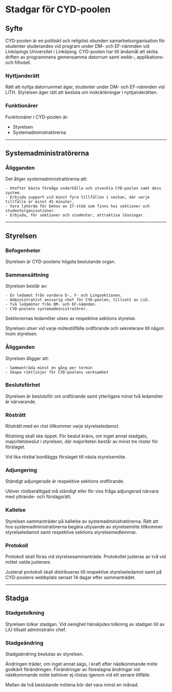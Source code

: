 # Stadgar för CYD-poolen

## Syfte

CYD-poolen är en politiskt och religiöst obunden samarbetsorganisation för studenter studerandes vid program under DM- och EF-nämnden vid Linköpings Universitet i Linköping.
CYD-poolen har till ändamål att sköta driften av programmens gemensamma datorrum samt webb-, applikations- och filhotell.

### Nyttjanderätt

Rätt att nyttja datorrummet äger, studenter under DM- och EF-nämnden vid LiTH.
Styrelsen äger rätt att besluta om inskränkningar i nyttjanderätten.

### Funktionärer

Funktionärer i CYD-poolen är:

*	Styrelsen
*	Systemadministratörerna

---------

## Systemadministratörerna

### Åligganden

Det åliger systemadministratörerna att: 
	
	- Utefter bästa förmåga underhålla och utveckla CYD-poolen samt dess system.
	- Erbjuda support vid minst fyra tillfällen i veckan, där varje tillfälle är minst 45 minuter.
	- Vara lyhörda för behov av IT-stöd som finns hos sektioner och studentorganisationer.
	- Erbjuda, för sektioner och studenter, attraktiva lösningar. 


---------

## Styrelsen

### Befogenheter

Styrelsen är CYD-poolens högsta beslutande organ.

### Sammansättning

Styrelsen består av:

	- En ledamot från vardera D-, Y- och Lingsektionen.
	- Administrativt ansvarig chef för CYD-poolen, tillsatt av LiU.
	- Två ledamöter från DM- och EF-nämnden.
	- CYD-poolens systemadministratörer.


Sektionernas ledamöter utses av respektive sektions styrelse.

Styrelsen utser vid varje mötestillfälle ordförande och sekreterare till någon inom styrelsen.

### Åligganden

Styrelsen åligger att:

	- Sammanträda minst en gång per termin
	- Skapa riktlinjer för CYD-poolens verksamhet

### Beslutsförhet

Styrelsen är beslutsför om ordförande samt ytterligare minst två ledamöter är närvarande.

### Rösträtt
Rösträtt med en röst tillkommer varje styrelseledamot.

Röstning skall ske öppet. För beslut krävs, om inget annat stadgats, majoritetsbeslut i styrelsen, där majoriteten består av minst tre röster för förslaget.

Vid lika rösttal bordläggs förslaget till nästa styrelsemöte. 

###	Adjungering

Ständigt adjungerade är respektive sektions ordförande.

Utöver röstberättigad må ständigt eller för viss fråga adjungerad närvara med yttrande- och förslagsrätt.

###	Kallelse
Styrelsen sammanträder på kallelse av systemadministratörerna. Rätt att hos systemadministratörerna begära utlysande av styrelsemöte tillkommer styrelseledamot samt respektive sektions styrelsemedlemmar.

###	Protokoll

Protokoll skall föras vid styrelsesammanträde. Protokollet justeras av två vid mötet valda justerare.

Justerat protokoll skall distribueras till respektive styrelseledamot samt på CYD-poolens webbplats senast 14 dagar efter sammanträdet.

---------

## Stadga

### Stadgetolkning

Styrelsen tolkar stadgan. Vid oenighet hänskjutes tolkning av stadgan till av LiU tillsatt administrativ chef.

### Stadgeändring
Stadgaändring beslutas av styrelsen.

Ändringen träder, om inget annat sägs, i kraft efter nästkommande möte godkänt förändringen. Förändringar av föreslagna ändringar vid nästkommande möte behöver ej röstas igenom vid ett senare tillfälle. 

Mellan de två beslutande mötena bör det vara minst en månad. 
